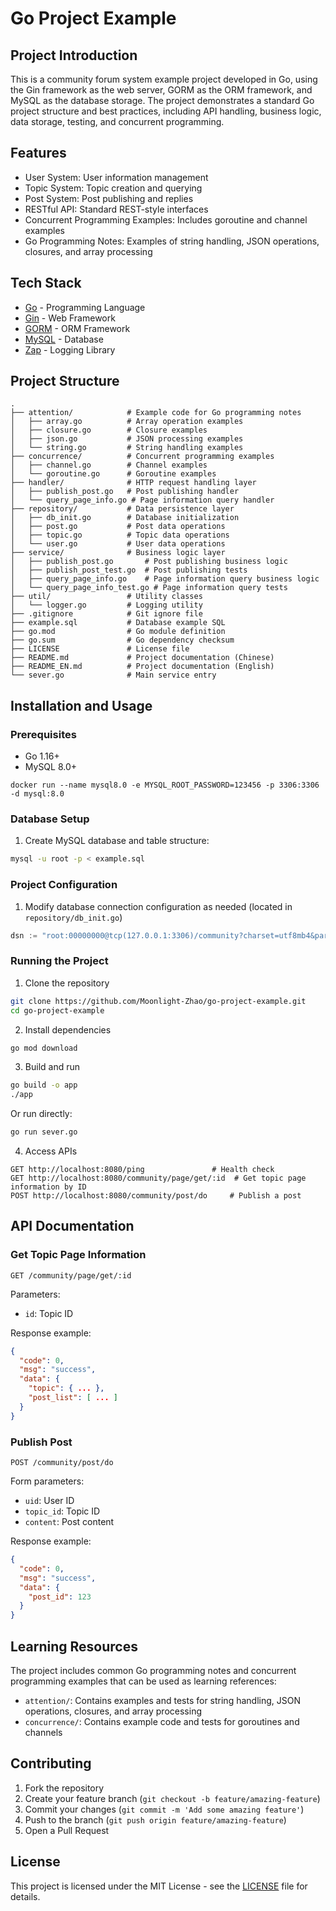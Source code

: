 # Go Project Example

## Project Introduction

This is a community forum system example project developed in Go, using the Gin framework as the web server, GORM as the ORM framework, and MySQL as the database storage. The project demonstrates a standard Go project structure and best practices, including API handling, business logic, data storage, testing, and concurrent programming.

## Features

- User System: User information management
- Topic System: Topic creation and querying
- Post System: Post publishing and replies
- RESTful API: Standard REST-style interfaces
- Concurrent Programming Examples: Includes goroutine and channel examples
- Go Programming Notes: Examples of string handling, JSON operations, closures, and array processing

## Tech Stack

- [Go](https://golang.org/) - Programming Language
- [Gin](https://github.com/gin-gonic/gin) - Web Framework
- [GORM](https://gorm.io/) - ORM Framework
- [MySQL](https://www.mysql.com/) - Database
- [Zap](https://github.com/uber-go/zap) - Logging Library

## Project Structure

```
.
├── attention/            # Example code for Go programming notes
│   ├── array.go          # Array operation examples
│   ├── closure.go        # Closure examples
│   ├── json.go           # JSON processing examples
│   └── string.go         # String handling examples
├── concurrence/          # Concurrent programming examples
│   ├── channel.go        # Channel examples
│   └── goroutine.go      # Goroutine examples
├── handler/              # HTTP request handling layer
│   ├── publish_post.go   # Post publishing handler
│   └── query_page_info.go # Page information query handler
├── repository/           # Data persistence layer
│   ├── db_init.go        # Database initialization
│   ├── post.go           # Post data operations
│   ├── topic.go          # Topic data operations
│   └── user.go           # User data operations
├── service/              # Business logic layer
│   ├── publish_post.go       # Post publishing business logic
│   ├── publish_post_test.go  # Post publishing tests
│   ├── query_page_info.go    # Page information query business logic
│   └── query_page_info_test.go # Page information query tests
├── util/                 # Utility classes
│   └── logger.go         # Logging utility
├── .gitignore            # Git ignore file
├── example.sql           # Database example SQL
├── go.mod                # Go module definition
├── go.sum                # Go dependency checksum
├── LICENSE               # License file
├── README.md             # Project documentation (Chinese)
├── README_EN.md          # Project documentation (English)
└── sever.go              # Main service entry
```

## Installation and Usage

### Prerequisites

- Go 1.16+
- MySQL 8.0+ 
```
docker run --name mysql8.0 -e MYSQL_ROOT_PASSWORD=123456 -p 3306:3306 -d mysql:8.0
```
### Database Setup

1. Create MySQL database and table structure:

```bash
mysql -u root -p < example.sql
```

### Project Configuration

1. Modify database connection configuration as needed (located in `repository/db_init.go`)

```go
dsn := "root:00000000@tcp(127.0.0.1:3306)/community?charset=utf8mb4&parseTime=True&loc=Local"
```

### Running the Project

1. Clone the repository

```bash
git clone https://github.com/Moonlight-Zhao/go-project-example.git
cd go-project-example
```

2. Install dependencies

```bash
go mod download
```

3. Build and run

```bash
go build -o app
./app
```

Or run directly:

```bash
go run sever.go
```

4. Access APIs

```
GET http://localhost:8080/ping               # Health check
GET http://localhost:8080/community/page/get/:id  # Get topic page information by ID
POST http://localhost:8080/community/post/do     # Publish a post
```

## API Documentation

### Get Topic Page Information

```
GET /community/page/get/:id
```

Parameters:
- `id`: Topic ID

Response example:
```json
{
  "code": 0,
  "msg": "success",
  "data": {
    "topic": { ... },
    "post_list": [ ... ]
  }
}
```

### Publish Post

```
POST /community/post/do
```

Form parameters:

- `uid`: User ID
- `topic_id`: Topic ID
- `content`: Post content

Response example:
```json
{
  "code": 0,
  "msg": "success",
  "data": {
    "post_id": 123
  }
}
```

## Learning Resources

The project includes common Go programming notes and concurrent programming examples that can be used as learning references:

- `attention/`: Contains examples and tests for string handling, JSON operations, closures, and array processing
- `concurrence/`: Contains example code and tests for goroutines and channels

## Contributing

1. Fork the repository
2. Create your feature branch (`git checkout -b feature/amazing-feature`)
3. Commit your changes (`git commit -m 'Add some amazing feature'`)
4. Push to the branch (`git push origin feature/amazing-feature`)
5. Open a Pull Request

## License

This project is licensed under the MIT License - see the [LICENSE](LICENSE) file for details. 
